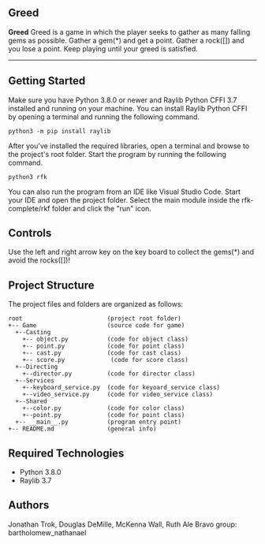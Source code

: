 
## Greed

**Greed** 
Greed is a game in which the player seeks to gather as many falling gems as possible. Gather a gem(*) and get a point. Gather a rock([]) and you lose a point. Keep playing until your greed is satisfied.

---
## Getting Started

Make sure you have Python 3.8.0 or newer and Raylib Python CFFI 3.7 installed and running on your machine. You can install Raylib Python CFFI by opening a terminal and running the following command.
```
python3 -m pip install raylib
```
After you've installed the required libraries, open a terminal and browse to the project's root folder. Start the program by running the following command.
```
python3 rfk 
```
You can also run the program from an IDE like Visual Studio Code. Start your IDE and open the 
project folder. Select the main module inside the rfk-complete/rkf folder and click the "run" icon.

## Controls
Use the left and right arrow key on the key board to collect the gems(*) and avoid the rocks([])!


## Project Structure
The project files and folders are organized as follows:
```
root                        (project root folder)
+-- Game                    (source code for game)
  +--Casting           
    +-- object.py           (code for object class)
    +-- point.py            (code for point class)
    +-- cast.py             (code for cast class)
    +-- score.py             (code for score class)
  +--Directing          
    +--director.py          (code for director class)
  +--Services
    +--keyboard_service.py  (code for keyoard_service class)
    +--video_service.py     (code for video_service class)
  +--Shared
    +--color.py             (code for color class)
    +--point.py             (code for point class)
  +-- __main__.py           (program entry point)
+-- README.md               (general info)
``` 

## Required Technologies
* Python 3.8.0
* Raylib 3.7

## Authors
Jonathan Trok, Douglas DeMille, McKenna Wall, Ruth Ale Bravo 
group: bartholomew_nathanael